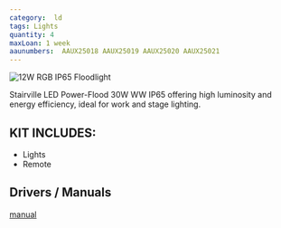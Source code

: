 ```yaml
---
category:  ld
tags: Lights
quantity: 4
maxLoan: 1 week
aaunumbers:  AAUX25018 AAUX25019 AAUX25020 AAUX25021
---
```

![12W RGB IP65 Floodlight](https://www.instrukcjaobslugipdf.pl/thumbs/products/l/1611135-stairville-led-colour-flood-30w-rgb-ip65.jpg)

Stairville LED Power-Flood 30W WW IP65 offering high luminosity and energy efficiency, ideal for work and stage lighting.
## KIT INCLUDES:
-  Lights 
-  Remote

## Drivers / Manuals
[manual](https://www.manualslib.com/manual/1842213/Thomann-Stairville-Led-Flood-30w.html)



